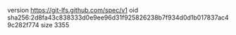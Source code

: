 version https://git-lfs.github.com/spec/v1
oid sha256:2d8fa43c838333d0e9ee96d31f925826238b7f934d0d1b017837ac49c282f774
size 3355
